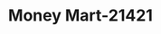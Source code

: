 ---
f_zip-code: 94603
f_state-code: CA
title: Money Mart-21421
f_phone: 510-633-1991
f_city-only: Oakland
f_address: 9818 International Blvd Oakland
f_location-unique-id: '21421'
slug: money-mart-21421
updated-on: '2024-05-30T13:46:58.046Z'
created-on: '2024-05-30T13:36:59.803Z'
published-on: '2024-05-30T13:54:32.469Z'
f_city-state: cms/city/oakland-ca.md
f_company: cms/company/money-mart.md
f_state: cms/state/california.md
layout: '[payday-loan].html'
tags: payday-loan
---